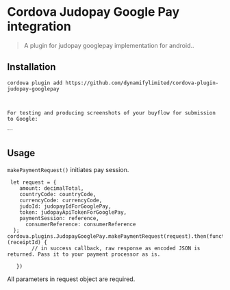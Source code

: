 # Cordova Judopay Google Pay integration

> A plugin for judopay googlepay implementation for android.. 

## Installation

```
cordova plugin add https://github.com/dynamifylimited/cordova-plugin-judopay-googlepay
```
```


For testing and producing screenshots of your buyflow for submission to Google:
```
<preference name="GooglePayEnvironment" value="test" />
```

## Usage

`makePaymentRequest()` initiates pay session.

```
 let request = {
    amount: decimalTotal,
    countryCode: countryCode,
    currencyCode: currencyCode,
    judoId: judopayIdForGooglePay,
    token: judopayApiTokenForGooglePay,
    paymentSession: reference,
      consumerReference: consumerReference
  };
cordova.plugins.JudopayGooglePay.makePaymentRequest(request).then(function (receiptId) {
        // in success callback, raw response as encoded JSON is returned. Pass it to your payment processor as is.
     
   })
```

All parameters in request object are required.

